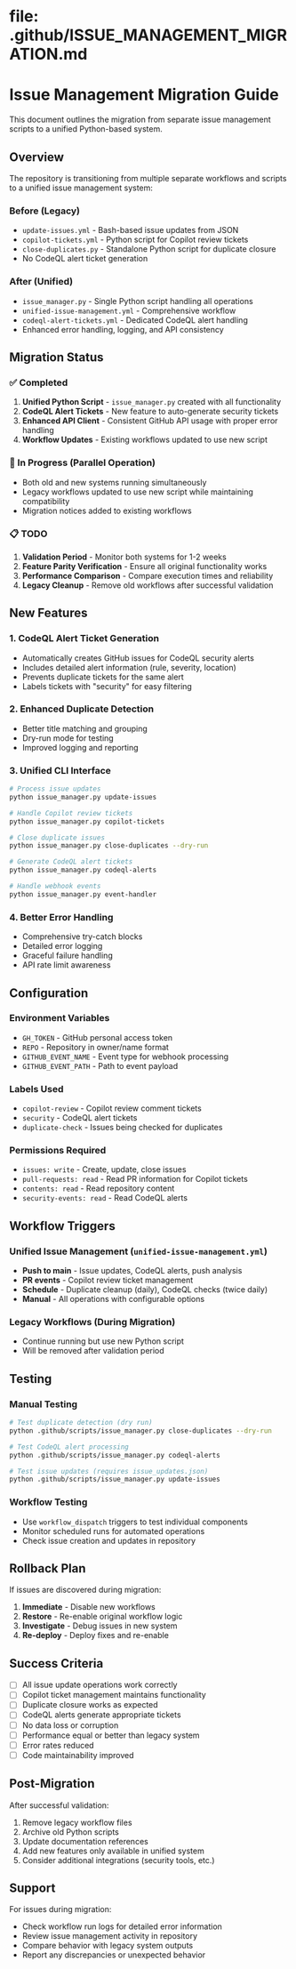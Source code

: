 # file: .github/ISSUE_MANAGEMENT_MIGRATION.md

# Issue Management Migration Guide

This document outlines the migration from separate issue management scripts to a unified Python-based system.

## Overview

The repository is transitioning from multiple separate workflows and scripts to a unified issue management system:

### Before (Legacy)

- `update-issues.yml` - Bash-based issue updates from JSON
- `copilot-tickets.yml` - Python script for Copilot review tickets
- `close-duplicates.py` - Standalone Python script for duplicate closure
- No CodeQL alert ticket generation

### After (Unified)

- `issue_manager.py` - Single Python script handling all operations
- `unified-issue-management.yml` - Comprehensive workflow
- `codeql-alert-tickets.yml` - Dedicated CodeQL alert handling
- Enhanced error handling, logging, and API consistency

## Migration Status

### ✅ Completed

1. **Unified Python Script** - `issue_manager.py` created with all functionality
2. **CodeQL Alert Tickets** - New feature to auto-generate security tickets
3. **Enhanced API Client** - Consistent GitHub API usage with proper error handling
4. **Workflow Updates** - Existing workflows updated to use new script

### 🔄 In Progress (Parallel Operation)

- Both old and new systems running simultaneously
- Legacy workflows updated to use new script while maintaining compatibility
- Migration notices added to existing workflows

### 📋 TODO

1. **Validation Period** - Monitor both systems for 1-2 weeks
2. **Feature Parity Verification** - Ensure all original functionality works
3. **Performance Comparison** - Compare execution times and reliability
4. **Legacy Cleanup** - Remove old workflows after successful validation

## New Features

### 1. CodeQL Alert Ticket Generation

- Automatically creates GitHub issues for CodeQL security alerts
- Includes detailed alert information (rule, severity, location)
- Prevents duplicate tickets for the same alert
- Labels tickets with "security" for easy filtering

### 2. Enhanced Duplicate Detection

- Better title matching and grouping
- Dry-run mode for testing
- Improved logging and reporting

### 3. Unified CLI Interface

```bash
# Process issue updates
python issue_manager.py update-issues

# Handle Copilot review tickets
python issue_manager.py copilot-tickets

# Close duplicate issues
python issue_manager.py close-duplicates --dry-run

# Generate CodeQL alert tickets
python issue_manager.py codeql-alerts

# Handle webhook events
python issue_manager.py event-handler
```

### 4. Better Error Handling

- Comprehensive try-catch blocks
- Detailed error logging
- Graceful failure handling
- API rate limit awareness

## Configuration

### Environment Variables

- `GH_TOKEN` - GitHub personal access token
- `REPO` - Repository in owner/name format
- `GITHUB_EVENT_NAME` - Event type for webhook processing
- `GITHUB_EVENT_PATH` - Path to event payload

### Labels Used

- `copilot-review` - Copilot review comment tickets
- `security` - CodeQL alert tickets
- `duplicate-check` - Issues being checked for duplicates

### Permissions Required

- `issues: write` - Create, update, close issues
- `pull-requests: read` - Read PR information for Copilot tickets
- `contents: read` - Read repository content
- `security-events: read` - Read CodeQL alerts

## Workflow Triggers

### Unified Issue Management (`unified-issue-management.yml`)

- **Push to main** - Issue updates, CodeQL alerts, push analysis
- **PR events** - Copilot review ticket management
- **Schedule** - Duplicate cleanup (daily), CodeQL checks (twice daily)
- **Manual** - All operations with configurable options

### Legacy Workflows (During Migration)

- Continue running but use new Python script
- Will be removed after validation period

## Testing

### Manual Testing

```bash
# Test duplicate detection (dry run)
python .github/scripts/issue_manager.py close-duplicates --dry-run

# Test CodeQL alert processing
python .github/scripts/issue_manager.py codeql-alerts

# Test issue updates (requires issue_updates.json)
python .github/scripts/issue_manager.py update-issues
```

### Workflow Testing

- Use `workflow_dispatch` triggers to test individual components
- Monitor scheduled runs for automated operations
- Check issue creation and updates in repository

## Rollback Plan

If issues are discovered during migration:

1. **Immediate** - Disable new workflows
2. **Restore** - Re-enable original workflow logic
3. **Investigate** - Debug issues in new system
4. **Re-deploy** - Deploy fixes and re-enable

## Success Criteria

- [ ] All issue update operations work correctly
- [ ] Copilot ticket management maintains functionality
- [ ] Duplicate closure works as expected
- [ ] CodeQL alerts generate appropriate tickets
- [ ] No data loss or corruption
- [ ] Performance equal or better than legacy system
- [ ] Error rates reduced
- [ ] Code maintainability improved

## Post-Migration

After successful validation:

1. Remove legacy workflow files
2. Archive old Python scripts
3. Update documentation references
4. Add new features only available in unified system
5. Consider additional integrations (security tools, etc.)

## Support

For issues during migration:

- Check workflow run logs for detailed error information
- Review issue management activity in repository
- Compare behavior with legacy system outputs
- Report any discrepancies or unexpected behavior
